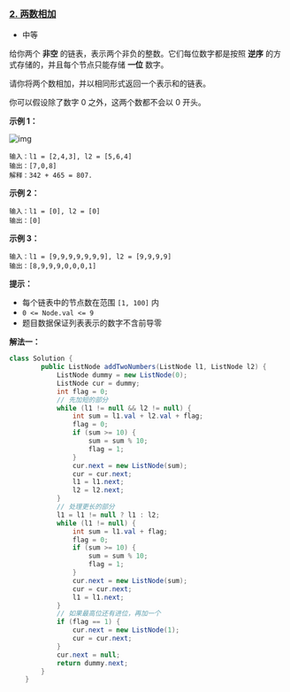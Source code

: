 ### [2. 两数相加](https://leetcode.cn/problems/add-two-numbers/)

- 中等

给你两个 **非空** 的链表，表示两个非负的整数。它们每位数字都是按照 **逆序** 的方式存储的，并且每个节点只能存储 **一位** 数字。

请你将两个数相加，并以相同形式返回一个表示和的链表。

你可以假设除了数字 0 之外，这两个数都不会以 0 开头。

 

**示例 1：**

![img](https://assets.leetcode-cn.com/aliyun-lc-upload/uploads/2021/01/02/addtwonumber1.jpg)

```
输入：l1 = [2,4,3], l2 = [5,6,4]
输出：[7,0,8]
解释：342 + 465 = 807.
```

**示例 2：**

```
输入：l1 = [0], l2 = [0]
输出：[0]
```

**示例 3：**

```
输入：l1 = [9,9,9,9,9,9,9], l2 = [9,9,9,9]
输出：[8,9,9,9,0,0,0,1]
```

 

**提示：**

- 每个链表中的节点数在范围 `[1, 100]` 内
- `0 <= Node.val <= 9`
- 题目数据保证列表表示的数字不含前导零



**解法一：**

```java
class Solution {
        public ListNode addTwoNumbers(ListNode l1, ListNode l2) {
            ListNode dummy = new ListNode(0);
            ListNode cur = dummy;
            int flag = 0;
            // 先加短的部分
            while (l1 != null && l2 != null) {
                int sum = l1.val + l2.val + flag;
                flag = 0;
                if (sum >= 10) {
                    sum = sum % 10;
                    flag = 1;
                }
                cur.next = new ListNode(sum);
                cur = cur.next;
                l1 = l1.next;
                l2 = l2.next;
            }
            // 处理更长的部分
            l1 = l1 != null ? l1 : l2;
            while (l1 != null) {
                int sum = l1.val + flag;
                flag = 0;
                if (sum >= 10) {
                    sum = sum % 10;
                    flag = 1;
                }
                cur.next = new ListNode(sum);
                cur = cur.next;
                l1 = l1.next;
            }
            // 如果最高位还有进位，再加一个
            if (flag == 1) {
                cur.next = new ListNode(1);
                cur = cur.next;
            }
            cur.next = null;
            return dummy.next;
        }
    }
```

